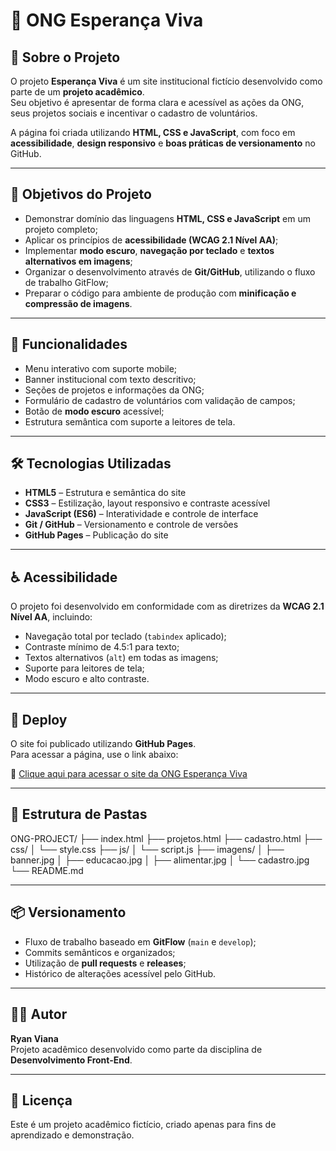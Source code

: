 # 🌿 ONG Esperança Viva

## 📖 Sobre o Projeto
O projeto **Esperança Viva** é um site institucional fictício desenvolvido como parte de um **projeto acadêmico**.  
Seu objetivo é apresentar de forma clara e acessível as ações da ONG, seus projetos sociais e incentivar o cadastro de voluntários.  

A página foi criada utilizando **HTML, CSS e JavaScript**, com foco em **acessibilidade**, **design responsivo** e **boas práticas de versionamento** no GitHub.

---

## 🎯 Objetivos do Projeto
- Demonstrar domínio das linguagens **HTML, CSS e JavaScript** em um projeto completo;  
- Aplicar os princípios de **acessibilidade (WCAG 2.1 Nível AA)**;  
- Implementar **modo escuro**, **navegação por teclado** e **textos alternativos em imagens**;  
- Organizar o desenvolvimento através de **Git/GitHub**, utilizando o fluxo de trabalho GitFlow;  
- Preparar o código para ambiente de produção com **minificação e compressão de imagens**.

---

## 🧩 Funcionalidades
- Menu interativo com suporte mobile;  
- Banner institucional com texto descritivo;  
- Seções de projetos e informações da ONG;  
- Formulário de cadastro de voluntários com validação de campos;  
- Botão de **modo escuro** acessível;  
- Estrutura semântica com suporte a leitores de tela.

---

## 🛠️ Tecnologias Utilizadas
- **HTML5** – Estrutura e semântica do site  
- **CSS3** – Estilização, layout responsivo e contraste acessível  
- **JavaScript (ES6)** – Interatividade e controle de interface  
- **Git / GitHub** – Versionamento e controle de versões  
- **GitHub Pages** – Publicação do site  

---

## ♿ Acessibilidade
O projeto foi desenvolvido em conformidade com as diretrizes da **WCAG 2.1 Nível AA**, incluindo:
- Navegação total por teclado (`tabindex` aplicado);  
- Contraste mínimo de 4.5:1 para texto;  
- Textos alternativos (`alt`) em todas as imagens;  
- Suporte para leitores de tela;  
- Modo escuro e alto contraste.

---

## 🚀 Deploy
O site foi publicado utilizando **GitHub Pages**.  
Para acessar a página, use o link abaixo:

🔗 [Clique aqui para acessar o site da ONG Esperança Viva]((https://euryanfc04-creator.github.io/ONG-Project))

---

## 🧱 Estrutura de Pastas
ONG-PROJECT/
├── index.html
├── projetos.html
├── cadastro.html
├── css/
│ └── style.css
├── js/
│ └── script.js
├── imagens/
│ ├── banner.jpg
│ ├── educacao.jpg
│ ├── alimentar.jpg
│ └── cadastro.jpg
└── README.md


---

## 📦 Versionamento
- Fluxo de trabalho baseado em **GitFlow** (`main` e `develop`);  
- Commits semânticos e organizados;  
- Utilização de **pull requests** e **releases**;  
- Histórico de alterações acessível pelo GitHub.

---

## 👨‍💻 Autor
**Ryan Viana**  
Projeto acadêmico desenvolvido como parte da disciplina de **Desenvolvimento Front-End**.  

---

## 📄 Licença
Este é um projeto acadêmico fictício, criado apenas para fins de aprendizado e demonstração.

